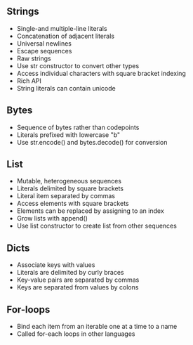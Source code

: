 ## Strings
* Single-and multiple-line literals
* Concatenation of adjacent literals
* Universal newlines
* Escape sequences
* Raw strings
* Use str constructor to convert other types
* Access individual characters with square bracket indexing
* Rich API
* String literals can contain unicode

## Bytes
* Sequence of bytes rather than codepoints
* Literals prefixed with lowercase "b"
* Use str.encode() and bytes.decode() for conversion

## List
* Mutable, heterogeneous sequences
* Literals delimited by square brackets
* Literal item separated by commas
* Access elements with square brackets
* Elements can be replaced by assigning to an index
* Grow lists with append()
* Use list constructor to create list from other sequences

## Dicts
* Associate keys with values
* Literals are delimited by curly braces
* Key-value pairs are separated by commas
* Keys are separated from values by colons

## For-loops
* Bind each item from an iterable one at a time to a name
* Called for-each loops in other languages